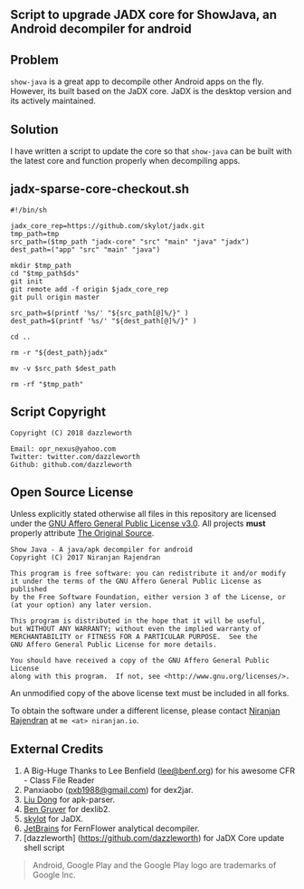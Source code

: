 ## Script to upgrade JADX core for ShowJava, an Android decompiler for android

## Problem

`show-java` is a great app to decompile other Android apps on the fly. However, its built based on the JaDX core. JaDX is the desktop version and its actively maintained.

## Solution

I have written a script to update the core so that `show-java` can be built with the latest core and function properly when decompiling apps. 


## jadx-sparse-core-checkout.sh

	#!/bin/sh

	jadx_core_rep=https://github.com/skylot/jadx.git
	tmp_path=tmp
	src_path=($tmp_path "jadx-core" "src" "main" "java" "jadx")
	dest_path=("app" "src" "main" "java")

	mkdir $tmp_path
	cd "$tmp_path$ds"
	git init
	git remote add -f origin $jadx_core_rep
	git pull origin master

	src_path=$(printf '%s/' "${src_path[@]%/}" )
	dest_path=$(printf '%s/' "${dest_path[@]%/}" )

	cd ..

	rm -r "${dest_path}jadx"

	mv -v $src_path $dest_path

	rm -rf "$tmp_path"


## Script Copyright

	Copyright (C) 2018 dazzleworth
	
	Email: opr_nexus@yahoo.com
	Twitter: twitter.com/dazzleworth
	Github: github.com/dazzleworth
	

## Open Source License

Unless explicitly stated otherwise all files in this repository are licensed under the [GNU Affero General Public License v3.0](https://www.gnu.org/licenses/agpl-3.0.txt). All projects **must** properly attribute [The Original Source](https://github.com/niranjan94/show-java). 
    
    Show Java - A java/apk decompiler for android
    Copyright (C) 2017 Niranjan Rajendran

    This program is free software: you can redistribute it and/or modify
    it under the terms of the GNU Affero General Public License as published
    by the Free Software Foundation, either version 3 of the License, or
    (at your option) any later version.

    This program is distributed in the hope that it will be useful,
    but WITHOUT ANY WARRANTY; without even the implied warranty of
    MERCHANTABILITY or FITNESS FOR A PARTICULAR PURPOSE.  See the
    GNU Affero General Public License for more details.

    You should have received a copy of the GNU Affero General Public License
    along with this program.  If not, see <http://www.gnu.org/licenses/>.

An unmodified copy of the above license text must be included in all forks.

To obtain the software under a different license, please contact [Niranjan Rajendran](https://niranjan.io) at `me <at> niranjan.io`.

## External Credits

1. A Big-Huge Thanks to Lee Benfield ([lee@benf.org](mailto:lee@benf.org)) for his awesome CFR - Class File Reader
2. Panxiaobo ([pxb1988@gmail.com](mailto:pxb1988@gmail.com)) for dex2jar.
3. [Liu Dong](https://github.com/xiaxiaocao) for apk-parser.
4. [Ben Gruver](https://github.com/JesusFreke/) for dexlib2.
5. [skylot](https://github.com/skylot) for JaDX.
6. [JetBrains](https://github.com/JetBrains) for FernFlower analytical decompiler.
7. [dazzleworth] (https://github.com/dazzleworth) for JaDX Core update shell script

> Android, Google Play and the Google Play logo are trademarks of Google Inc.
